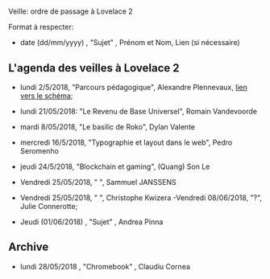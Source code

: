#
 Veille: ordre de passage à Lovelace 2

Format à respecter:   
- date (dd/mm/yyyy) , "Sujet" ,  Prénom et Nom, Lien (si nécessaire)

## L'agenda des veilles à Lovelace 2




- lundi 2/5/2018, "Parcours pédagogique", Alexandre Plennevaux, [lien vers le schéma](https://docs.google.com/drawings/d/1kKAMz1jTaK0-8Glg136j3T1C3kCKaq-gFEju1FxsVCs/edit);
- lundi 21/05/2018: "Le Revenu de Base Universel", Romain Vandevoorde

- mardi 8/05/2018, "Le basilic de Roko", Dylan Valente

- mercredi 16/5/2018, "Typographie et layout dans le web", Pedro Seromenho

- jeudi 24/5/2018, "Blockchain et gaming", (Quang) Son Le

- Vendredi 25/05/2018, " ", Sammuel JANSSENS

- Vendredi 25/05/2018, "  ", Christophe Kwizera
 -Vendredi 08/06/2018, "?", Julie Connerotte;
- Jeudi (01/06/2018) , "Sujet" ,  Andrea Pinna

## Archive

- lundi 28/05/2018 , "Chromebook" , Claudiu Cornea

